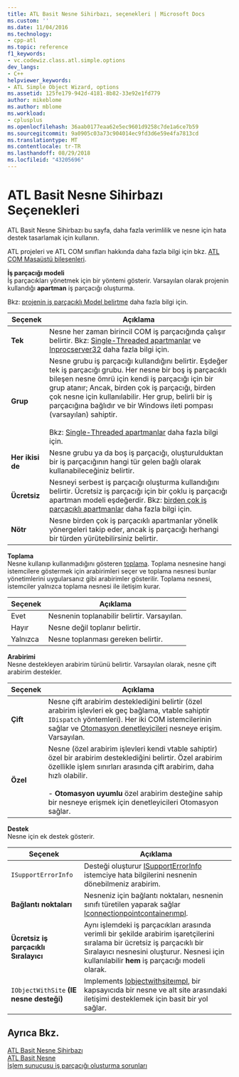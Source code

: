 ```yaml
---
title: ATL Basit Nesne Sihirbazı, seçenekleri | Microsoft Docs
ms.custom: ''
ms.date: 11/04/2016
ms.technology:
- cpp-atl
ms.topic: reference
f1_keywords:
- vc.codewiz.class.atl.simple.options
dev_langs:
- C++
helpviewer_keywords:
- ATL Simple Object Wizard, options
ms.assetid: 125fe179-942d-4181-8b82-33e92e1fd779
author: mikeblome
ms.author: mblome
ms.workload:
- cplusplus
ms.openlocfilehash: 36aab0177eaa62e5ec9601d9258c7de1a6ce7b59
ms.sourcegitcommit: 9a0905c03a73c904014ec9fd3d6e59e4fa7813cd
ms.translationtype: MT
ms.contentlocale: tr-TR
ms.lasthandoff: 08/29/2018
ms.locfileid: "43205696"
---
```

# <a name="options-atl-simple-object-wizard"></a>ATL Basit Nesne Sihirbazı Seçenekleri
ATL Basit Nesne Sihirbazı bu sayfa, daha fazla verimlilik ve nesne için hata destek tasarlamak için kullanın.  
  
 ATL projeleri ve ATL COM sınıfları hakkında daha fazla bilgi için bkz. [ATL COM Masaüstü bileşenleri](../../atl/atl-com-desktop-components.md).  
  
 **İş parçacığı modeli**  
 İş parçacıkları yönetmek için bir yöntemi gösterir. Varsayılan olarak projenin kullandığı **apartman** iş parçacığı oluşturma.  
  
 Bkz: [projenin iş parçacıklı Model belirtme](../../atl/specifying-the-threading-model-for-a-project-atl.md) daha fazla bilgi için.  
  
|Seçenek|Açıklama|  
|------------|-----------------|  
|**Tek**|Nesne her zaman birincil COM iş parçacığında çalışır belirtir. Bkz: [Single-Threaded apartmanlar](/windows/desktop/com/single-threaded-apartments) ve [Inprocserver32](/windows/desktop/com/inprocserver32) daha fazla bilgi için.|  
|**Grup**|Nesne grubu iş parçacığı kullandığını belirtir. Eşdeğer tek iş parçacığı grubu. Her nesne bir boş iş parçacıklı bileşen nesne ömrü için kendi iş parçacığı için bir grup atanır; Ancak, birden çok iş parçacığı, birden çok nesne için kullanılabilir. Her grup, belirli bir iş parçacığına bağlıdır ve bir Windows ileti pompası (varsayılan) sahiptir.<br /><br /> Bkz: [Single-Threaded apartmanlar](/windows/desktop/com/single-threaded-apartments) daha fazla bilgi için.|  
|**Her ikisi de**|Nesne grubu ya da boş iş parçacığı, oluşturulduktan bir iş parçacığının hangi tür gelen bağlı olarak kullanabileceğiniz belirtir.|  
|**Ücretsiz**|Nesneyi serbest iş parçacığı oluşturma kullandığını belirtir. Ücretsiz iş parçacığı için bir çoklu iş parçacığı apartman modeli eşdeğerdir. Bkz: [birden çok iş parçacıklı apartmanlar](/windows/desktop/com/multithreaded-apartments) daha fazla bilgi için.|  
|**Nötr**|Nesne birden çok iş parçacıklı apartmanlar yönelik yönergeleri takip eder, ancak iş parçacığı herhangi bir türden yürütebilirsiniz belirtir.|  
  
 **Toplama**  
 Nesne kullanıp kullanmadığını gösteren [toplama](/windows/desktop/com/aggregation). Toplama nesnesine hangi istemcilere göstermek için arabirimleri seçer ve toplama nesnesi bunlar yönetimlerini uygularsanız gibi arabirimler gösterilir. Toplama nesnesi, istemciler yalnızca toplama nesnesi ile iletişim kurar.  
  
|Seçenek|Açıklama|  
|------------|-----------------|  
|Evet|Nesnenin toplanabilir belirtir. Varsayılan.|  
|Hayır|Nesne değil toplanır belirtir.|  
|Yalnızca|Nesne toplanması gereken belirtir.|  
  
 **Arabirimi**  
 Nesne destekleyen arabirim türünü belirtir. Varsayılan olarak, nesne çift arabirim destekler.  
  
|Seçenek|Açıklama|  
|------------|-----------------|  
|**Çift**|Nesne çift arabirim desteklediğini belirtir (özel arabirim işlevleri ek geç bağlama, vtable sahiptir `IDispatch` yöntemleri). Her iki COM istemcilerinin sağlar ve [Otomasyon denetleyicileri](../../mfc/automation-clients.md) nesneye erişim. Varsayılan.|  
|**Özel**|Nesne (özel arabirim işlevleri kendi vtable sahiptir) özel bir arabirim desteklediğini belirtir. Özel arabirim özellikle işlem sınırları arasında çift arabirim, daha hızlı olabilir.<br /><br /> -   **Otomasyon uyumlu** özel arabirim desteğine sahip bir nesneye erişmek için denetleyicileri Otomasyon sağlar.|  
  
 **Destek**  
 Nesne için ek destek gösterir.  
  
|Seçenek|Açıklama|  
|------------|-----------------|  
|`ISupportErrorInfo`|Desteği oluşturur [ISupportErrorInfo](../../atl/reference/isupporterrorinfoimpl-class.md) istemciye hata bilgilerini nesnenin dönebilmeniz arabirim.|  
|**Bağlantı noktaları**|Nesneniz için bağlantı noktaları, nesnenin sınıfı türetilen yaparak sağlar [Iconnectionpointcontainerımpl](../../atl/reference/iconnectionpointcontainerimpl-class.md).|  
|**Ücretsiz iş parçacıklı Sıralayıcı**|Aynı işlemdeki iş parçacıkları arasında verimli bir şekilde arabirim işaretçilerini sıralama bir ücretsiz iş parçacıklı bir Sıralayıcı nesnesini oluşturur. Nesnesi için kullanılabilir **hem** iş parçacığı modeli olarak.|  
|`IObjectWithSite` **(IE nesne desteği)**|Implements [Iobjectwithsiteımpl](../../atl/reference/iobjectwithsiteimpl-class.md), bir kapsayıcıda bir nesne ve alt site arasındaki iletişimi desteklemek için basit bir yol sağlar.|  
  
## <a name="see-also"></a>Ayrıca Bkz.  
 [ATL Basit Nesne Sihirbazı](../../atl/reference/atl-simple-object-wizard.md)   
 [ATL Basit Nesne](../../atl/reference/adding-an-atl-simple-object.md)   
 [İşlem sunucusu iş parçacığı oluşturma sorunları](/windows/desktop/com/in-process-server-threading-issues)

